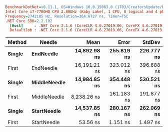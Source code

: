 ``` ini

BenchmarkDotNet=v0.11.1, OS=Windows 10.0.15063.0 (1703/CreatorsUpdate/Redstone2)
Intel Core i7-7700HQ CPU 2.80GHz (Kaby Lake), 1 CPU, 8 logical and 4 physical cores
Frequency=2742185 Hz, Resolution=364.6727 ns, Timer=TSC
.NET Core SDK=2.2.102
  [Host]     : .NET Core 2.1.6 (CoreCLR 4.6.27019.06, CoreFX 4.6.27019.05), 64bit RyuJIT  [AttachedDebugger]
  DefaultJob : .NET Core 2.1.6 (CoreCLR 4.6.27019.06, CoreFX 4.6.27019.05), 64bit RyuJIT


```
| Method |       Needle |         Mean |      Error |     StdDev |
|------- |------------- |-------------:|-----------:|-----------:|
| **Single** |    **EndNeedle** | **14,892.98 ns** | **255.819 ns** | **226.777 ns** |
|  First |    EndNeedle | 16,191.21 ns | 323.012 ns | 396.688 ns |
| **Single** | **MiddleNeedle** | **14,984.85 ns** | **354.448 ns** | **530.521 ns** |
|  First | MiddleNeedle |  8,238.26 ns | 161.183 ns | 191.877 ns |
| **Single** |  **StartNeedle** | **14,537.85 ns** | **280.167 ns** | **262.069 ns** |
|  First |  StartNeedle |     53.56 ns |   1.151 ns |   1.497 ns |
